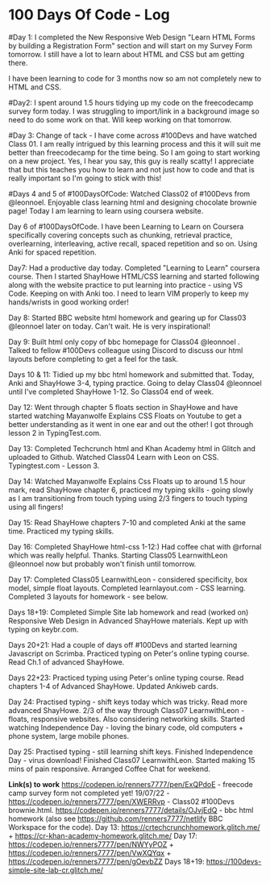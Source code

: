 # 100 Days Of Code - Log

#Day 1: I completed the New Responsive Web Design "Learn HTML Forms by building a Registration Form" section and will start on my Survey Form tomorrow.
I still have a lot to learn about HTML and CSS but am getting there.

I have been learning to code for 3 months now so am not completely new to HTML and CSS.

#Day2: I spent around 1.5 hours tidying up my code on the freecodecamp survey form today. I was struggling to import/link in a background image so need to do some work on that. Will keep working on that tomorrow.

#Day 3: Change of tack - I have come across #100Devs and have watched Class 01. I am really intrigued by this learning process and this it will suit me better than freecodecamp for the time being. So I am going to start working on a new project. Yes, I hear you say, this guy is really scatty! I appreciate that but this teaches you how to learn and not just how to code and that is really important so I'm going to stick with this!

#Days 4 and 5 of #100DaysOfCode:
Watched Class02 of #100Devs from 
@leonnoel. Enjoyable class learning html and designing chocolate brownie page! Today I am learning to learn using coursera website.

Day 6 of #100DaysOfCode. 
I have been Learning to Learn on Coursera specifically covering concepts such as chunking, retrieval practice, overlearning, interleaving, active recall, spaced repetition and so on. Using Anki for spaced repetition.

Day7: Had a productive day today. Completed "Learning to Learn" coursera course. Then I started ShayHowe HTML/CSS learning and started following along with the website practice to put learning into practice - using VS Code. Keeping on with Anki too. I need to learn VIM properly to keep my hands/wrists in good working order!

Day 8: Started BBC website html homework and gearing up for Class03 
@leonnoel
 later on today. Can't wait.  He is very inspirational!

Day 9: Built html only copy of bbc homepage for Class04 
@leonnoel
. Talked to fellow #100Devs colleague using Discord to discuss our html layouts before completing to get a feel for the task.

Days 10 & 11: Tidied up my bbc html homework and submitted that. Today,  Anki and ShayHowe 3-4, typing practice. Going to delay Class04 
@leonnoel
 until I've completed ShayHowe 1-12. So Class04 end of week.
 
 Day 12: Went through chapter 5 floats section in ShayHowe and have started watching Mayanwolfe Explains CSS Floats on Youtube to get a better understanding as it went in one ear and out the other! I got through lesson 2 in TypingTest.com. 
 
 Day 13: Completed Techcrunch html and Khan Academy html in Glitch and uploaded to Github. Watched Class04 Learn with Leon on CSS. Typingtest.com - Lesson 3.
 
 Day 14: Watched Mayanwolfe Explains Css Floats up to around 1.5 hour mark, read ShayHowe chapter 6, practiced my typing skills - going slowly as I am transitioning from touch typing using 2/3 fingers to touch typing using all fingers!
 
 Day 15: Read ShayHowe chapters 7-10 and completed Anki at the same time. Practiced my typing skills. 
 
 Day 16: Completed ShayHowe html-css 1-12:) Had coffee chat with @rfornal which was really helpful. Thanks. 
Starting Class05 LearnwithLeon @leonnoel now but probably won't finish until tomorrow. 

Day 17: Completed Class05 LearnwithLeon - considered specificity, box model, simple float layouts. Completed learnlayout.com - CSS learning. Completed 3 layouts for homework - see below. 

Days 18+19: Completed Simple Site lab homework and read (worked on) Responsive Web Design in Advanced ShayHowe materials. Kept up with typing on keybr.com.

Days 20+21: Had a couple of days off #100Devs and started learning Javascript on Scrimba. Practiced typing on Peter's online typing course. Read Ch.1 of advanced ShayHowe.

Days 22+23: Practiced typing using Peter's online typing course. Read chapters 1-4 of Advanced ShayHowe. Updated Ankiweb cards.

Day 24: Practised typing - shift keys today which was tricky. Read more advanced ShayHowe. 2/3 of the way through Class07 LearnwithLeon - floats, responsive websites. Also considering networking skills. Started watching Independence Day - loving the binary code, old computers + phone system, large mobile phones.

Day 25: Practised typing - still learning shift keys. Finished Independence Day - virus download! Finished Class07 LearnwithLeon. Started making 15 mins of pain responsive. Arranged Coffee Chat for weekend. 

**Link(s) to work**
https://codepen.io/renners7777/pen/ExQPdoE - freecode camp survey form not completed yet!
19/07/22 - https://codepen.io/renners7777/pen/XWERRvp - Class02 #100Devs brownie.html.
https://codepen.io/renners7777/details/OJvjEdQ - bbc html homework (also see https://github.com/renners7777/netlify BBC Workspace for the code).
Day 13: https://crtechcrunchhomework.glitch.me/ + https://cr-khan-academy-homework.glitch.me/
Day 17: https://codepen.io/renners7777/pen/NWYyPOZ + https://codepen.io/renners7777/pen/VwXQYqx + https://codepen.io/renners7777/pen/gOevbZZ
Days 18+19: https://100devs-simple-site-lab-cr.glitch.me/

